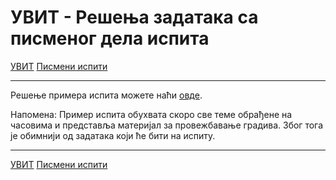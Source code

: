 # УВИТ - Решења задатака са писменог дела испита

[УВИТ](../../README.md) [Писмени испити](../README.md)

---

Решење примера испита можете наћи [овде](primer_ispita.zip).

Напомена: Пример испита обухвата скоро све теме обрађене на часовима и представља материјал за провежбавање градива. Због тога је обимнији од задатака који ће бити на испиту.

---

[УВИТ](../../README.md) [Писмени испити](../README.md)